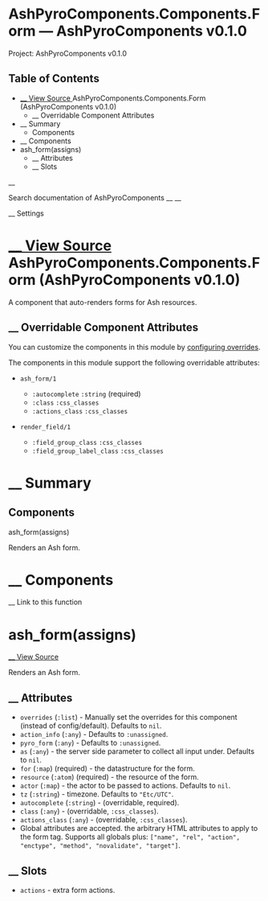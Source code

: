 # AshPyroComponents.Components.Form — AshPyroComponents v0.1.0

Project: AshPyroComponents v0.1.0

## Table of Contents

- [ __ View Source ](external_link) AshPyroComponents.Components.Form (AshPyroComponents v0.1.0)
  - __ Overridable Component Attributes
- __ Summary
  - Components
- __ Components
- ash_form(assigns)
  - __ Attributes
  - __ Slots

__

Search documentation of AshPyroComponents __ __

__ Settings

#  [ __ View Source ](external_link) AshPyroComponents.Components.Form (AshPyroComponents v0.1.0)

A component that auto-renders forms for Ash resources.

##  __ Overridable Component Attributes

You can customize the components in this module by [configuring overrides](external_link).

The components in this module support the following overridable attributes:

  * `ash_form/1`

    * `:autocomplete` `:string` (required)
    * `:class` `:css_classes`
    * `:actions_class` `:css_classes`
  * `render_field/1`

    * `:field_group_class` `:css_classes`
    * `:field_group_label_class` `:css_classes`



#  __ Summary

##  Components

ash_form(assigns)

Renders an Ash form.

#  __ Components

__ Link to this function

# ash_form(assigns)

[ __ View Source ](external_link)

Renders an Ash form.

##  __ Attributes

  * `overrides` (`:list`) - Manually set the overrides for this component (instead of config/default). Defaults to `nil`.
  * `action_info` (`:any`) - Defaults to `:unassigned`.
  * `pyro_form` (`:any`) - Defaults to `:unassigned`.
  * `as` (`:any`) - the server side parameter to collect all input under. Defaults to `nil`.
  * `for` (`:map`) (required) - the datastructure for the form.
  * `resource` (`:atom`) (required) - the resource of the form.
  * `actor` (`:map`) - the actor to be passed to actions. Defaults to `nil`.
  * `tz` (`:string`) - timezone. Defaults to `"Etc/UTC"`.
  * `autocomplete` (`:string`) - (overridable, required).
  * `class` (`:any`) - (overridable, `:css_classes`).
  * `actions_class` (`:any`) - (overridable, `:css_classes`).
  * Global attributes are accepted. the arbitrary HTML attributes to apply to the form tag. Supports all globals plus: `["name", "rel", "action", "enctype", "method", "novalidate", "target"]`.



##  __ Slots

  * `actions` \- extra form actions.


